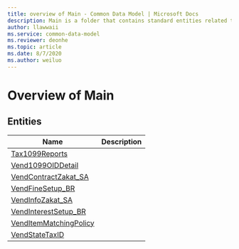 ```yaml
---
title: overview of Main - Common Data Model | Microsoft Docs
description: Main is a folder that contains standard entities related to the Common Data Model.
author: llawwaii
ms.service: common-data-model
ms.reviewer: deonhe
ms.topic: article
ms.date: 8/7/2020
ms.author: weiluo
---
```


# Overview of Main


## Entities

|Name|Description|
|---|---|
|[Tax1099Reports](Tax1099Reports.md)||
|[Vend1099OIDDetail](Vend1099OIDDetail.md)||
|[VendContractZakat_SA](VendContractZakat_SA.md)||
|[VendFineSetup_BR](VendFineSetup_BR.md)||
|[VendInfoZakat_SA](VendInfoZakat_SA.md)||
|[VendInterestSetup_BR](VendInterestSetup_BR.md)||
|[VendItemMatchingPolicy](VendItemMatchingPolicy.md)||
|[VendStateTaxID](VendStateTaxID.md)||
